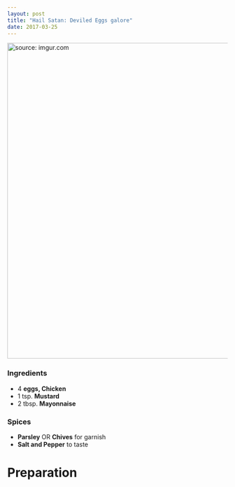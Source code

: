 ```yaml
---
layout: post
title: "Hail Satan: Deviled Eggs galore"
date: 2017-03-25
---
```

<img src="http://i.imgur.com/572CCd1.jpg" title="source: imgur.com" style="width:720px"/>

### Ingredients
* 4 **eggs, Chicken**
* 1 tsp. **Mustard**
* 2 tbsp. **Mayonnaise**
### Spices
* **Parsley** OR **Chives** for garnish
* **Salt and Pepper** to taste

# Preparation
